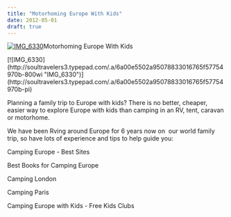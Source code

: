```yaml
---
title: "Motorhoming Europe With Kids"
date: 2012-05-01
draft: true
---
```


[![IMG_6330](https://soultravelers3.typepad.com/.a/6a00e5502a95078833016765f576fc970b-200wi "IMG_6330")](http://soultravelers3.typepad.com/.a/6a00e5502a95078833016765f576fc970b-pi)Motorhoming Europe With Kids

<!--more--> [![IMG_6330](http://soultravelers3.typepad.com/.a/6a00e5502a95078833016765f57754970b-800wi "IMG_6330")](http://soultravelers3.typepad.com/.a/6a00e5502a95078833016765f57754970b-pi)

Planning a family trip to Europe with kids? There is no better, cheaper, easier way to explore Europe with kids than camping in an RV, tent, caravan  or motorhome.   
  
We have been Rving around Europe for 6 years now on  our world family trip, so have lots of experience and tips to help guide you:  
  
Camping Europe - Best Sites  
  
Best Books for Camping Europe  
  
Camping London  
  
Camping Paris  
  
Camping Europe with Kids - Free Kids Clubs
